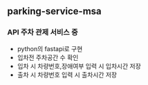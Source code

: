 ## parking-service-msa

### API 주차 관제 서비스 중 
+ python의 fastapi로 구현
+ 입차전 주차공간 수 확인
+ 입차 시 차량번호,장애여부 입력 시 입차시간 저장
+ 출차 시 차량번호 입력 시 출차시간 저장
